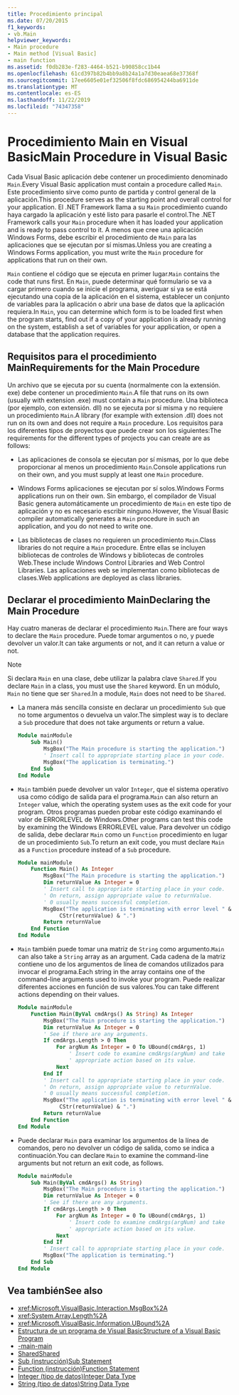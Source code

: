 ```yaml
---
title: Procedimiento principal
ms.date: 07/20/2015
f1_keywords:
- vb.Main
helpviewer_keywords:
- Main procedure
- Main method [Visual Basic]
- main function
ms.assetid: f0db283e-f283-4464-b521-b90858cc1b44
ms.openlocfilehash: 61cd397b82b4bb9a8b24a1a7d30eaea68e37368f
ms.sourcegitcommit: 17ee6605e01ef32506f8fdc686954244ba6911de
ms.translationtype: MT
ms.contentlocale: es-ES
ms.lasthandoff: 11/22/2019
ms.locfileid: "74347358"
---
```

# <a name="main-procedure-in-visual-basic"></a><span data-ttu-id="8cc1b-102">Procedimiento Main en Visual Basic</span><span class="sxs-lookup"><span data-stu-id="8cc1b-102">Main Procedure in Visual Basic</span></span>
<span data-ttu-id="8cc1b-103">Cada Visual Basic aplicación debe contener un procedimiento denominado `Main`.</span><span class="sxs-lookup"><span data-stu-id="8cc1b-103">Every Visual Basic application must contain a procedure called `Main`.</span></span> <span data-ttu-id="8cc1b-104">Este procedimiento sirve como punto de partida y control general de la aplicación.</span><span class="sxs-lookup"><span data-stu-id="8cc1b-104">This procedure serves as the starting point and overall control for your application.</span></span> <span data-ttu-id="8cc1b-105">El .NET Framework llama a su `Main` procedimiento cuando haya cargado la aplicación y esté listo para pasarle el control.</span><span class="sxs-lookup"><span data-stu-id="8cc1b-105">The .NET Framework calls your `Main` procedure when it has loaded your application and is ready to pass control to it.</span></span> <span data-ttu-id="8cc1b-106">A menos que cree una aplicación Windows Forms, debe escribir el procedimiento de `Main` para las aplicaciones que se ejecutan por sí mismas.</span><span class="sxs-lookup"><span data-stu-id="8cc1b-106">Unless you are creating a Windows Forms application, you must write the `Main` procedure for applications that run on their own.</span></span>

 <span data-ttu-id="8cc1b-107">`Main` contiene el código que se ejecuta en primer lugar.</span><span class="sxs-lookup"><span data-stu-id="8cc1b-107">`Main` contains the code that runs first.</span></span> <span data-ttu-id="8cc1b-108">En `Main`, puede determinar qué formulario se va a cargar primero cuando se inicie el programa, averiguar si ya se está ejecutando una copia de la aplicación en el sistema, establecer un conjunto de variables para la aplicación o abrir una base de datos que la aplicación requiera.</span><span class="sxs-lookup"><span data-stu-id="8cc1b-108">In `Main`, you can determine which form is to be loaded first when the program starts, find out if a copy of your application is already running on the system, establish a set of variables for your application, or open a database that the application requires.</span></span>

## <a name="requirements-for-the-main-procedure"></a><span data-ttu-id="8cc1b-109">Requisitos para el procedimiento Main</span><span class="sxs-lookup"><span data-stu-id="8cc1b-109">Requirements for the Main Procedure</span></span>
 <span data-ttu-id="8cc1b-110">Un archivo que se ejecuta por su cuenta (normalmente con la extensión. exe) debe contener un procedimiento `Main`.</span><span class="sxs-lookup"><span data-stu-id="8cc1b-110">A file that runs on its own (usually with extension .exe) must contain a `Main` procedure.</span></span> <span data-ttu-id="8cc1b-111">Una biblioteca (por ejemplo, con extensión. dll) no se ejecuta por sí misma y no requiere un procedimiento `Main`.</span><span class="sxs-lookup"><span data-stu-id="8cc1b-111">A library (for example with extension .dll) does not run on its own and does not require a `Main` procedure.</span></span> <span data-ttu-id="8cc1b-112">Los requisitos para los diferentes tipos de proyectos que puede crear son los siguientes:</span><span class="sxs-lookup"><span data-stu-id="8cc1b-112">The requirements for the different types of projects you can create are as follows:</span></span>

- <span data-ttu-id="8cc1b-113">Las aplicaciones de consola se ejecutan por sí mismas, por lo que debe proporcionar al menos un procedimiento `Main`.</span><span class="sxs-lookup"><span data-stu-id="8cc1b-113">Console applications run on their own, and you must supply at least one `Main` procedure.</span></span>

- <span data-ttu-id="8cc1b-114">Windows Forms aplicaciones se ejecutan por sí solos.</span><span class="sxs-lookup"><span data-stu-id="8cc1b-114">Windows Forms applications run on their own.</span></span> <span data-ttu-id="8cc1b-115">Sin embargo, el compilador de Visual Basic genera automáticamente un procedimiento de `Main` en este tipo de aplicación y no es necesario escribir ninguno.</span><span class="sxs-lookup"><span data-stu-id="8cc1b-115">However, the Visual Basic compiler automatically generates a `Main` procedure in such an application, and you do not need to write one.</span></span>

- <span data-ttu-id="8cc1b-116">Las bibliotecas de clases no requieren un procedimiento `Main`.</span><span class="sxs-lookup"><span data-stu-id="8cc1b-116">Class libraries do not require a `Main` procedure.</span></span> <span data-ttu-id="8cc1b-117">Entre ellas se incluyen bibliotecas de controles de Windows y bibliotecas de controles Web.</span><span class="sxs-lookup"><span data-stu-id="8cc1b-117">These include Windows Control Libraries and Web Control Libraries.</span></span> <span data-ttu-id="8cc1b-118">Las aplicaciones web se implementan como bibliotecas de clases.</span><span class="sxs-lookup"><span data-stu-id="8cc1b-118">Web applications are deployed as class libraries.</span></span>

## <a name="declaring-the-main-procedure"></a><span data-ttu-id="8cc1b-119">Declarar el procedimiento Main</span><span class="sxs-lookup"><span data-stu-id="8cc1b-119">Declaring the Main Procedure</span></span>
 <span data-ttu-id="8cc1b-120">Hay cuatro maneras de declarar el procedimiento `Main`.</span><span class="sxs-lookup"><span data-stu-id="8cc1b-120">There are four ways to declare the `Main` procedure.</span></span> <span data-ttu-id="8cc1b-121">Puede tomar argumentos o no, y puede devolver un valor.</span><span class="sxs-lookup"><span data-stu-id="8cc1b-121">It can take arguments or not, and it can return a value or not.</span></span>

> [!NOTE]
> <span data-ttu-id="8cc1b-122">Si declara `Main` en una clase, debe utilizar la palabra clave `Shared`.</span><span class="sxs-lookup"><span data-stu-id="8cc1b-122">If you declare `Main` in a class, you must use the `Shared` keyword.</span></span> <span data-ttu-id="8cc1b-123">En un módulo, `Main` no tiene que ser `Shared`.</span><span class="sxs-lookup"><span data-stu-id="8cc1b-123">In a module, `Main` does not need to be `Shared`.</span></span>

- <span data-ttu-id="8cc1b-124">La manera más sencilla consiste en declarar un procedimiento `Sub` que no tome argumentos o devuelva un valor.</span><span class="sxs-lookup"><span data-stu-id="8cc1b-124">The simplest way is to declare a `Sub` procedure that does not take arguments or return a value.</span></span>

    ```vb
    Module mainModule
        Sub Main()
            MsgBox("The Main procedure is starting the application.")
            ' Insert call to appropriate starting place in your code.
            MsgBox("The application is terminating.")
        End Sub
    End Module
    ```

- <span data-ttu-id="8cc1b-125">`Main` también puede devolver un valor `Integer`, que el sistema operativo usa como código de salida para el programa.</span><span class="sxs-lookup"><span data-stu-id="8cc1b-125">`Main` can also return an `Integer` value, which the operating system uses as the exit code for your program.</span></span> <span data-ttu-id="8cc1b-126">Otros programas pueden probar este código examinando el valor de ERRORLEVEL de Windows.</span><span class="sxs-lookup"><span data-stu-id="8cc1b-126">Other programs can test this code by examining the Windows ERRORLEVEL value.</span></span> <span data-ttu-id="8cc1b-127">Para devolver un código de salida, debe declarar `Main` como un `Function` procedimiento en lugar de un procedimiento `Sub`.</span><span class="sxs-lookup"><span data-stu-id="8cc1b-127">To return an exit code, you must declare `Main` as a `Function` procedure instead of a `Sub` procedure.</span></span>

    ```vb
    Module mainModule
        Function Main() As Integer
            MsgBox("The Main procedure is starting the application.")
            Dim returnValue As Integer = 0
            ' Insert call to appropriate starting place in your code.
            ' On return, assign appropriate value to returnValue.
            ' 0 usually means successful completion.
            MsgBox("The application is terminating with error level " &
                 CStr(returnValue) & ".")
            Return returnValue
        End Function
    End Module
    ```

- <span data-ttu-id="8cc1b-128">`Main` también puede tomar una matriz de `String` como argumento.</span><span class="sxs-lookup"><span data-stu-id="8cc1b-128">`Main` can also take a `String` array as an argument.</span></span> <span data-ttu-id="8cc1b-129">Cada cadena de la matriz contiene uno de los argumentos de línea de comandos utilizados para invocar el programa.</span><span class="sxs-lookup"><span data-stu-id="8cc1b-129">Each string in the array contains one of the command-line arguments used to invoke your program.</span></span> <span data-ttu-id="8cc1b-130">Puede realizar diferentes acciones en función de sus valores.</span><span class="sxs-lookup"><span data-stu-id="8cc1b-130">You can take different actions depending on their values.</span></span>

    ```vb
    Module mainModule
        Function Main(ByVal cmdArgs() As String) As Integer
            MsgBox("The Main procedure is starting the application.")
            Dim returnValue As Integer = 0
            ' See if there are any arguments.
            If cmdArgs.Length > 0 Then
                For argNum As Integer = 0 To UBound(cmdArgs, 1)
                    ' Insert code to examine cmdArgs(argNum) and take
                    ' appropriate action based on its value.
                Next
            End If
            ' Insert call to appropriate starting place in your code.
            ' On return, assign appropriate value to returnValue.
            ' 0 usually means successful completion.
            MsgBox("The application is terminating with error level " &
                 CStr(returnValue) & ".")
            Return returnValue
        End Function
    End Module
    ```

- <span data-ttu-id="8cc1b-131">Puede declarar `Main` para examinar los argumentos de la línea de comandos, pero no devolver un código de salida, como se indica a continuación.</span><span class="sxs-lookup"><span data-stu-id="8cc1b-131">You can declare `Main` to examine the command-line arguments but not return an exit code, as follows.</span></span>

    ```vb
    Module mainModule
        Sub Main(ByVal cmdArgs() As String)
            MsgBox("The Main procedure is starting the application.")
            Dim returnValue As Integer = 0
            ' See if there are any arguments.
            If cmdArgs.Length > 0 Then
                For argNum As Integer = 0 To UBound(cmdArgs, 1)
                    ' Insert code to examine cmdArgs(argNum) and take
                    ' appropriate action based on its value.
                Next
            End If
            ' Insert call to appropriate starting place in your code.
            MsgBox("The application is terminating.")
        End Sub
    End Module
    ```
  
## <a name="see-also"></a><span data-ttu-id="8cc1b-132">Vea también</span><span class="sxs-lookup"><span data-stu-id="8cc1b-132">See also</span></span>

- <xref:Microsoft.VisualBasic.Interaction.MsgBox%2A>
- <xref:System.Array.Length%2A>
- <xref:Microsoft.VisualBasic.Information.UBound%2A>
- [<span data-ttu-id="8cc1b-133">Estructura de un programa de Visual Basic</span><span class="sxs-lookup"><span data-stu-id="8cc1b-133">Structure of a Visual Basic Program</span></span>](../../../visual-basic/programming-guide/program-structure/structure-of-a-visual-basic-program.md)
- [<span data-ttu-id="8cc1b-134">-main</span><span class="sxs-lookup"><span data-stu-id="8cc1b-134">-main</span></span>](../../../visual-basic/reference/command-line-compiler/main.md)
- [<span data-ttu-id="8cc1b-135">Shared</span><span class="sxs-lookup"><span data-stu-id="8cc1b-135">Shared</span></span>](../../../visual-basic/language-reference/modifiers/shared.md)
- [<span data-ttu-id="8cc1b-136">Sub (instrucción)</span><span class="sxs-lookup"><span data-stu-id="8cc1b-136">Sub Statement</span></span>](../../../visual-basic/language-reference/statements/sub-statement.md)
- [<span data-ttu-id="8cc1b-137">Function (instrucción)</span><span class="sxs-lookup"><span data-stu-id="8cc1b-137">Function Statement</span></span>](../../../visual-basic/language-reference/statements/function-statement.md)
- [<span data-ttu-id="8cc1b-138">Integer (tipo de datos)</span><span class="sxs-lookup"><span data-stu-id="8cc1b-138">Integer Data Type</span></span>](../../../visual-basic/language-reference/data-types/integer-data-type.md)
- [<span data-ttu-id="8cc1b-139">String (tipo de datos)</span><span class="sxs-lookup"><span data-stu-id="8cc1b-139">String Data Type</span></span>](../../../visual-basic/language-reference/data-types/string-data-type.md)
